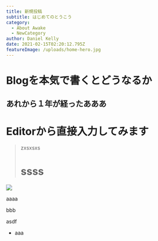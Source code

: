 ```yaml
---
title: 新規投稿
subtitle: はじめてのとうこう
category:
  - About Awake
  - NewCategory
author: Daniel Kelly
date: 2021-02-15T02:20:12.795Z
featureImage: /uploads/home-hero.jpg
---
```

# Blogを本気で書くとどうなるか
## あれから１年が経ったあああ
# Editorから直接入力してみます

> zxsxsxs
> # ssss

![](/uploads/disqus-add-to-website.jpg)

aaaa

bbb

asdf

* aaa
